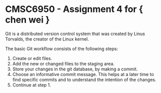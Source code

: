 # CMSC6950 - Assignment 4 for { chen wei }

Git is a distributed version control system that was created by
Linus Torvalds, the creator of the Linux kernel.

The basic Git workflow consists of the following steps:

1. Create or edit files.
2. Add the new or changed files to the staging area.
3. Store your changes in the git database, by making a commit.
4. Choose an informative commit message. This helps at a later time to find 
   specific commits and to understand the intention of the changes.
5. Continue at step 1.
